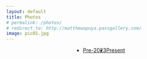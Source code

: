 ```yaml
---
layout: default
title: Photos
# permalink: /photos/
# redirect_to: http://matthewapuya.passgallery.com/
image: pic01.jpg
---
```


<section>
    <ul class="actions" style="display: flex; justify-content: center;">
        <li><a href="https://matthewapuya.passgallery.com/portfolio" class="button" target="_blank">Pre-2023</a></li>
        <li><a href="https://matthewapuya.pic-time.com/portfolio" class="button" target="_blank">Present</a></li>
    </ul>
</section>
